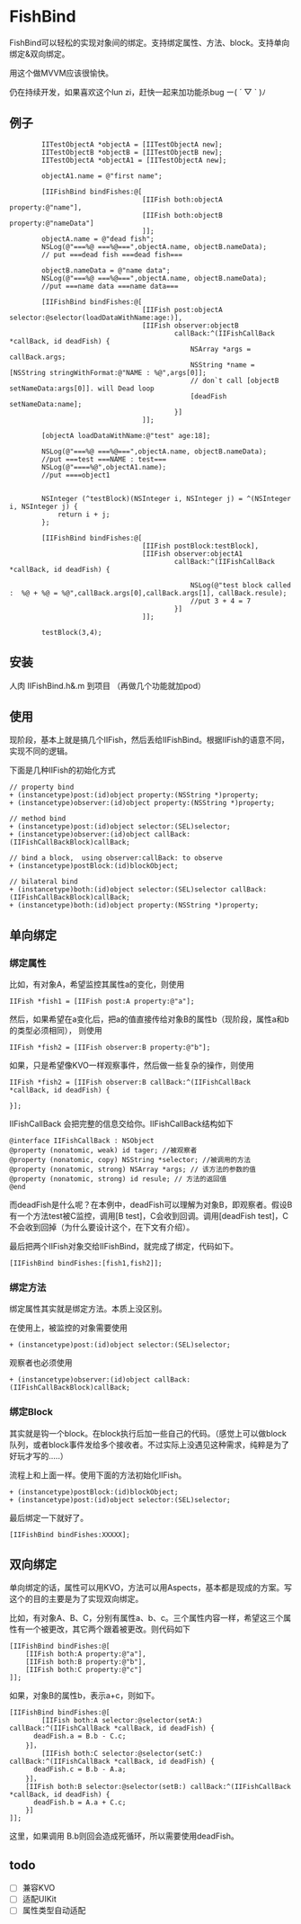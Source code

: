 # FishBind

FishBind可以轻松的实现对象间的绑定。支持绑定属性、方法、block。支持单向绑定&双向绑定。

用这个做MVVM应该很愉快。

仍在持续开发，如果喜欢这个lun zi，赶快一起来加功能杀bug  ー( ´ ▽ ` )ﾉ

## 例子

```
        IITestObjectA *objectA = [IITestObjectA new];
        IITestObjectB *objectB = [IITestObjectB new];
        IITestObjectA *objectA1 = [IITestObjectA new];
        
        objectA1.name = @"first name";
        
        [IIFishBind bindFishes:@[
                                 [IIFish both:objectA property:@"name"],
                                 [IIFish both:objectB property:@"nameData"]
                                 ]];
        objectA.name = @"dead fish";
        NSLog(@"===%@ ===%@===",objectA.name, objectB.nameData);
        // put ===dead fish ===dead fish===
        
        objectB.nameData = @"name data";
        NSLog(@"===%@ ===%@===",objectA.name, objectB.nameData);
        //put ===name data ===name data===
        
        [IIFishBind bindFishes:@[
                                 [IIFish post:objectA selector:@selector(loadDataWithName:age:)],
                                 [IIFish observer:objectB
                                         callBack:^(IIFishCallBack *callBack, id deadFish) {
                                             NSArray *args = callBack.args;
                                             NSString *name = [NSString stringWithFormat:@"NAME : %@",args[0]];
                                             // don`t call [objectB setNameData:args[0]]. will Dead loop
                                             [deadFish setNameData:name];
                                         }]
                                 ]];
        
        [objectA loadDataWithName:@"test" age:18];
        
        NSLog(@"===%@ ===%@===",objectA.name, objectB.nameData);
        //put ===test ===NAME : test===
        NSLog(@"====%@",objectA1.name);
        //put ====object1

        
        NSInteger (^testBlock)(NSInteger i, NSInteger j) = ^(NSInteger i, NSInteger j) {
            return i + j;
        };
        
        [IIFishBind bindFishes:@[
                                 [IIFish postBlock:testBlock],
                                 [IIFish observer:objectA1
                                         callBack:^(IIFishCallBack *callBack, id deadFish) {
                                             
                                             NSLog(@"test block called :  %@ + %@ = %@",callBack.args[0],callBack.args[1], callBack.resule);
                                             //put 3 + 4 = 7
                                         }]
                                 ]];
        
        testBlock(3,4);
```

 

## 安装

人肉 IIFishBind.h&.m 到项目 （再做几个功能就加pod）


## 使用

现阶段，基本上就是搞几个IIFish，然后丢给IIFishBind。根据IIFish的语意不同，实现不同的逻辑。

下面是几种IIFish的初始化方式

```
// property bind
+ (instancetype)post:(id)object property:(NSString *)property;
+ (instancetype)observer:(id)object property:(NSString *)property;

// method bind
+ (instancetype)post:(id)object selector:(SEL)selector;
+ (instancetype)observer:(id)object callBack:(IIFishCallBackBlock)callBack;

// bind a block,  using observer:callBack: to observe
+ (instancetype)postBlock:(id)blockObject;

// bilateral bind
+ (instancetype)both:(id)object selector:(SEL)selector callBack:(IIFishCallBackBlock)callBack;
+ (instancetype)both:(id)object property:(NSString *)property;
```



## 单向绑定

### 绑定属性

比如，有对象A，希望监控其属性a的变化，则使用

```
IIFish *fish1 = [IIFish post:A property:@"a"];
```

然后，如果希望在a变化后，把a的值直接传给对象B的属性b（现阶段，属性a和b的类型必须相同）， 则使用

```
IIFish *fish2 = [IIFish observer:B property:@"b"];
```

如果，只是希望像KVO一样观察事件，然后做一些复杂的操作，则使用

```
IIFish *fish2 = [IIFish observer:B callBack:^(IIFishCallBack *callBack, id deadFish) {
  
}];
```

IIFishCallBack 会把完整的信息交给你。IIFishCallBack结构如下

```
@interface IIFishCallBack : NSObject
@property (nonatomic, weak) id tager; //被观察者
@property (nonatomic, copy) NSString *selector; //被调用的方法
@property (nonatomic, strong) NSArray *args; // 该方法的参数的值
@property (nonatomic, strong) id resule; // 方法的返回值
@end
```

而deadFish是什么呢？在本例中，deadFish可以理解为对象B，即观察者。假设B有一个方法test被C监控，调用[B test]，C会收到回调。调用[deadFish test]，C不会收到回掉（为什么要设计这个，在下文有介绍）。

最后把两个IIFish对象交给IIFishBind，就完成了绑定，代码如下。

```
[IIFishBind bindFishes:[fish1,fish2]];
```



### 绑定方法

绑定属性其实就是绑定方法。本质上没区别。

在使用上，被监控的对象需要使用

```
+ (instancetype)post:(id)object selector:(SEL)selector;
```

观察者也必须使用

```
+ (instancetype)observer:(id)object callBack:(IIFishCallBackBlock)callBack;
```



### 绑定Block

其实就是钩一个block。在block执行后加一些自己的代码。（感觉上可以做block队列，或者block事件发给多个接收者。不过实际上没遇见这种需求，纯粹是为了好玩才写的.....）

流程上和上面一样。使用下面的方法初始化IIFish。

```
+ (instancetype)postBlock:(id)blockObject;
+ (instancetype)post:(id)object selector:(SEL)selector;
```

最后绑定一下就好了。

```
[IIFishBind bindFishes:XXXXX];
```



## 双向绑定

单向绑定的话，属性可以用KVO，方法可以用Aspects，基本都是现成的方案。写这个的目的主要是为了实现双向绑定。

比如，有对象A、B、C，分别有属性a、b、c。三个属性内容一样，希望这三个属性有一个被更改，其它两个跟着被更改。则代码如下

```
[IIFishBind bindFishes:@[
	[IIFish both:A property:@"a"],
	[IIFish both:B property:@"b"],
	[IIFish both:C property:@"c"]
]];
```

如果，对象B的属性b，表示a+c，则如下。

```
[IIFishBind bindFishes:@[
		[IIFish both:A selector:@selector(setA:) callBack:^(IIFishCallBack *callBack, id deadFish) {
      deadFish.a = B.b - C.c;
	}]，
		[IIFish both:C selector:@selector(setC:) callBack:^(IIFishCallBack *callBack, id deadFish) {
      deadFish.c = B.b - A.a;
	}]，
	[IIFish both:B selector:@selector(setB:) callBack:^(IIFishCallBack *callBack, id deadFish) {
      deadFish.b = A.a + C.c;
	}]
]];
```

这里，如果调用 B.b则回会造成死循环，所以需要使用deadFish。

## todo

- [ ] 兼容KVO
- [ ] 适配UIKit
- [ ] 属性类型自动适配
